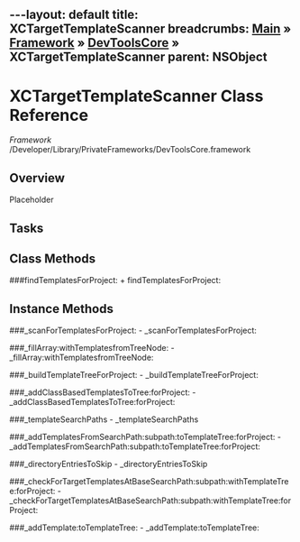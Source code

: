 ---layout: default
title: XCTargetTemplateScanner
breadcrumbs: <a href="/index.html">Main</a> &raquo; <a href="/Frameworks.html">Framework</a> &raquo; <a href="/Frameworks/DevToolsCore.html">DevToolsCore</a> &raquo; XCTargetTemplateScanner
parent: NSObject 
---
# XCTargetTemplateScanner Class Reference

*Framework* /Developer/Library/PrivateFrameworks/DevToolsCore.framework

## Overview

Placeholder

## Tasks

## Class Methods

<a name="+findTemplatesForProject:"></a>
###findTemplatesForProject:
    + findTemplatesForProject:

## Instance Methods

<a name="-_scanForTemplatesForProject:"></a>
###_scanForTemplatesForProject:
    - _scanForTemplatesForProject:

<a name="-_fillArray:withTemplatesfromTreeNode:"></a>
###_fillArray:withTemplatesfromTreeNode:
    - _fillArray:withTemplatesfromTreeNode:

<a name="-_buildTemplateTreeForProject:"></a>
###_buildTemplateTreeForProject:
    - _buildTemplateTreeForProject:

<a name="-_addClassBasedTemplatesToTree:forProject:"></a>
###_addClassBasedTemplatesToTree:forProject:
    - _addClassBasedTemplatesToTree:forProject:

<a name="-_templateSearchPaths"></a>
###_templateSearchPaths
    - _templateSearchPaths

<a name="-_addTemplatesFromSearchPath:subpath:toTemplateTree:forProject:"></a>
###_addTemplatesFromSearchPath:subpath:toTemplateTree:forProject:
    - _addTemplatesFromSearchPath:subpath:toTemplateTree:forProject:

<a name="-_directoryEntriesToSkip"></a>
###_directoryEntriesToSkip
    - _directoryEntriesToSkip

<a name="-_checkForTargetTemplatesAtBaseSearchPath:subpath:withTemplateTree:forProject:"></a>
###_checkForTargetTemplatesAtBaseSearchPath:subpath:withTemplateTree:forProject:
    - _checkForTargetTemplatesAtBaseSearchPath:subpath:withTemplateTree:forProject:

<a name="-_addTemplate:toTemplateTree:"></a>
###_addTemplate:toTemplateTree:
    - _addTemplate:toTemplateTree:

